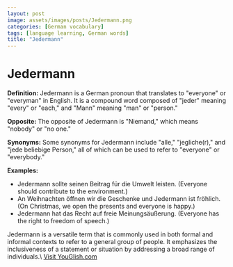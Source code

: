 ```yaml
---
layout: post
image: assets/images/posts/Jedermann.png
categories: [German vocabulary]
tags: [language learning, German words]
title: "Jedermann"
---
```


# Jedermann

**Definition:**
Jedermann is a German pronoun that translates to "everyone" or "everyman" in English. It is a compound word composed of "jeder" meaning "every" or "each," and "Mann" meaning "man" or "person."

**Opposite:**
The opposite of Jedermann is "Niemand," which means "nobody" or "no one."

**Synonyms:**
Some synonyms for Jedermann include "alle," "jegliche(r)," and "jede beliebige Person," all of which can be used to refer to "everyone" or "everybody."

**Examples:**
- Jedermann sollte seinen Beitrag für die Umwelt leisten. (Everyone should contribute to the environment.)
- An Weihnachten öffnen wir die Geschenke und Jedermann ist fröhlich. (On Christmas, we open the presents and everyone is happy.)
- Jedermann hat das Recht auf freie Meinungsäußerung. (Everyone has the right to freedom of speech.)

Jedermann is a versatile term that is commonly used in both formal and informal contexts to refer to a general group of people. It emphasizes the inclusiveness of a statement or situation by addressing a broad range of individuals.\ <a id="yg-widget-0" class="youglish-widget" data-query="Jedermann" data-lang="german" data-components="8412" data-auto-start="0" data-bkg-color="theme_light" data-title="How%20to%20pronounce%20Jedermann%20in%20German"  rel="nofollow" href="https://youglish.com">Visit YouGlish.com</a><script async src="https://youglish.com/public/emb/widget.js" charset="utf-8"></script>